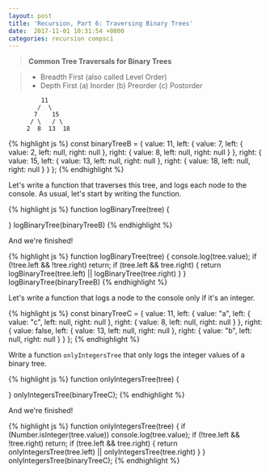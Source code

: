 ```yaml
---
layout: post
title: 'Recursion, Part 6: Traversing Binary Trees'
date:  2017-11-01 10:31:54 +0000 
categories: recursion compsci
---
```

> **Common Tree Traversals for Binary Trees**

> - Breadth First (also called Level Order)
> - Depth First
  > (a) Inorder 
  > (b) Preorder 
  > (c) Postorder


	         11
	        /  \
	       7    15
	      / \   / \
	     2  8  13  18


{% highlight js %}
const binaryTreeB = {
  value: 11, 
  left: {
    value: 7, 
    left: {
      value: 2, 
      left: null, 
      right: null
    }, 
    right: {
      value: 8, 
      left: null, 
      right: null
    }
  }, 
  right: {
    value: 15,
    left: {
      value: 13, 
      left: null, 
      right: null
    }, 
    right: {
      value: 18, 
      left: null, 
      right: null
    }
  }
};
{% endhighlight %}



Let's write a function that traverses this tree, and logs each node to the console.  As usual, let's start by writing the function.

{% highlight js %}
function logBinaryTree(tree) {
	
}
logBinaryTree(binaryTreeB)
{% endhighlight %}


And we're finished!

{% highlight js %}
function logBinaryTree(tree) {
  console.log(tree.value);
  if (!tree.left && !tree.right) return;
  if (tree.left && tree.right) {
    return logBinaryTree(tree.left) || logBinaryTree(tree.right)
  }
}
logBinaryTree(binaryTreeB)
{% endhighlight %}


Let's write a function that logs a node to the console only if it's an integer.

{% highlight js %}
const binaryTreeC = {
  value: 11, 
  left: {
    value: "a", 
    left: {
      value: "c", 
      left: null, 
      right: null
    }, 
    right: {
      value: 8, 
      left: null, 
      right: null
    }
  }, 
  right: {
    value: false,
    left: {
      value: 13, 
      left: null, 
      right: null
    }, 
    right: {
      value: "b", 
      left: null, 
      right: null
    }
  }
};
{% endhighlight %}

Write a function `onlyIntegersTree` that only logs the integer values of a binary tree.

{% highlight js %}
function onlyIntegersTree(tree) {

}
onlyIntegersTree(binaryTreeC);
{% endhighlight %}

And we're finished!

{% highlight js %}
function onlyIntegersTree(tree) {
  if (Number.isInteger(tree.value)) console.log(tree.value);
  if (!tree.left && !tree.right) return;
  if (tree.left && tree.right) {
    return onlyIntegersTree(tree.left) || onlyIntegersTree(tree.right)
  }
}
onlyIntegersTree(binaryTreeC);
{% endhighlight %}